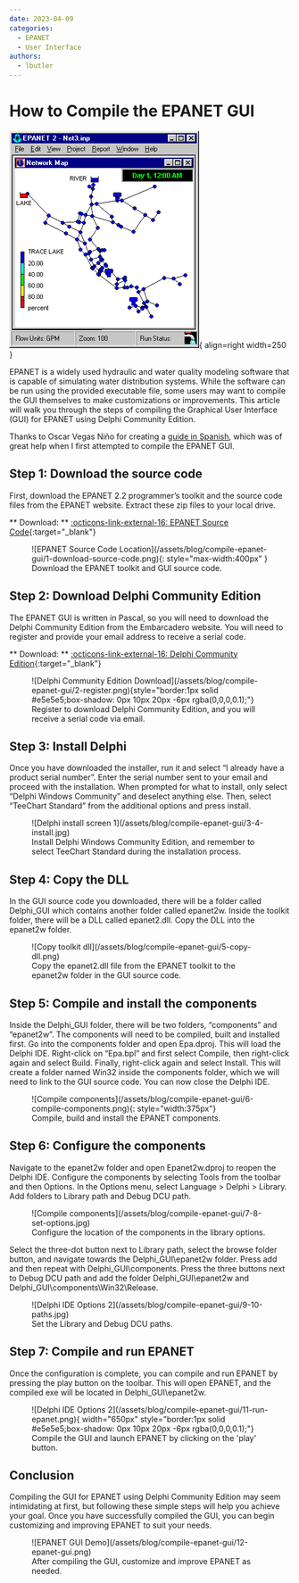 ```yaml
---
date: 2023-04-09
categories:
  - EPANET
  - User Interface
authors:
  - lbutler
---
```


# How to Compile the EPANET GUI

![EPANET GUI Demo](/assets/blog/compile-epanet-gui/EPANET.gif){ align=right width=250 }

EPANET is a widely used hydraulic and water quality modeling software that is capable of simulating water distribution systems. While the software can be run using the provided executable file, some users may want to compile the GUI themselves to make customizations or improvements. This article will walk you through the steps of compiling the Graphical User Interface (GUI) for EPANET using Delphi Community Edition.

<!-- more -->

Thanks to Oscar Vegas Niño for creating a [guide in Spanish](https://www.researchgate.net/publication/343553271_Guia_para_compilar_la_libreria_e_interfaz_grafica_de_Epanet_22), which was of great help when I first attempted to compile the EPANET GUI.

## Step 1: Download the source code

First, download the EPANET 2.2 programmer’s toolkit and the source code files from the EPANET website. Extract these zip files to your local drive.

** Download: ** [:octicons-link-external-16: EPANET Source Code](https://www.epa.gov/water-research/epanet){:target="\_blank"}

<figure markdown>
  ![EPANET Source Code Location](/assets/blog/compile-epanet-gui/1-download-source-code.png){: style="max-width:400px" }
  <figcaption>Download the EPANET toolkit and GUI source code.</figcaption>
</figure>

## Step 2: Download Delphi Community Edition

The EPANET GUI is written in Pascal, so you will need to download the Delphi Community Edition from the Embarcadero website. You will need to register and provide your email address to receive a serial code.

** Download: ** [:octicons-link-external-16: Delphi Community Edition](https://www.embarcadero.com/products/delphi/starter/free-download){:target="\_blank"}

<figure markdown>
![Delphi Community Edition Download](/assets/blog/compile-epanet-gui/2-register.png){style="border:1px solid #e5e5e5;box-shadow: 0px 10px 20px -6px rgba(0,0,0,0.1);"}
  <figcaption>Register to download Delphi Community Edition, and you will receive a serial code via email.</figcaption>
</figure>

## Step 3: Install Delphi

Once you have downloaded the installer, run it and select “I already have a product serial number”. Enter the serial number sent to your email and proceed with the installation. When prompted for what to install, only select “Delphi Windows Community” and deselect anything else. Then, select “TeeChart Standard” from the additional options and press install.

<figure markdown>
![Delphi install screen 1](/assets/blog/compile-epanet-gui/3-4-install.jpg)
  <figcaption>Install Delphi Windows Community Edition, and remember to select TeeChart Standard during the installation process.</figcaption>
</figure>

## Step 4: Copy the DLL

In the GUI source code you downloaded, there will be a folder called Delphi_GUI which contains another folder called epanet2w. Inside the toolkit folder, there will be a DLL called epanet2.dll. Copy the DLL into the epanet2w folder.

<figure markdown>
![Copy toolkit dll](/assets/blog/compile-epanet-gui/5-copy-dll.png)
  <figcaption>Copy the epanet2.dll file from the EPANET toolkit to the epanet2w folder in the GUI source code.</figcaption>
</figure>

## Step 5: Compile and install the components

Inside the Delphi_GUI folder, there will be two folders, “components” and “epanet2w”. The components will need to be compiled, built and installed first.
Go into the components folder and open Epa.dproj. This will load the Delphi IDE. Right-click on “Epa.bpl” and first select Compile, then right-click again and select Build. Finally, right-click again and select Install. This will create a folder named Win32 inside the components folder, which we will need to link to the GUI source code. You can now close the Delphi IDE.

<figure markdown>
![Compile components](/assets/blog/compile-epanet-gui/6-compile-components.png){: style="width:375px"}
  <figcaption>Compile, build and install the EPANET components.</figcaption>
</figure>

## Step 6: Configure the components

Navigate to the epanet2w folder and open Epanet2w.dproj to reopen the Delphi IDE. Configure the components by selecting Tools from the toolbar and then Options. In the Options menu, select Language > Delphi > Library. Add folders to Library path and Debug DCU path.

<figure markdown>
![Compile components](/assets/blog/compile-epanet-gui/7-8-set-options.jpg)
  <figcaption>Configure the location of the components in the library options.</figcaption>
</figure>

Select the three-dot button next to Library path, select the browse folder button, and navigate towards the Delphi_GUI\epanet2w folder. Press add and then repeat with Delphi_GUI\components. Press the three buttons next to Debug DCU path and add the folder Delphi_GUI\epanet2w and Delphi_GUI\components\Win32\Release.

<figure markdown>
![Delphi IDE Options 2](/assets/blog/compile-epanet-gui/9-10-paths.jpg)
  <figcaption>Set the Library and Debug DCU paths.</figcaption>
</figure>

## Step 7: Compile and run EPANET

Once the configuration is complete, you can compile and run EPANET by pressing the play button on the toolbar. This will open EPANET, and the compiled exe will be located in Delphi_GUI\epanet2w.

<figure markdown>
  ![Delphi IDE Options 2](/assets/blog/compile-epanet-gui/11-run-epanet.png){ width="650px" style="border:1px solid #e5e5e5;box-shadow: 0px 10px 20px -6px rgba(0,0,0,0.1);"}
  <figcaption>Compile the GUI and launch EPANET by clicking on the 'play' button.</figcaption>
</figure>

## Conclusion

Compiling the GUI for EPANET using Delphi Community Edition may seem intimidating at first, but following these simple steps will help you achieve your goal. Once you have successfully compiled the GUI, you can begin customizing and improving EPANET to suit your needs.

<figure markdown>
  ![EPANET GUI Demo](/assets/blog/compile-epanet-gui/12-epanet-gui.png)
  <figcaption>After compiling the GUI, customize and improve EPANET as needed.</figcaption>
</figure>

